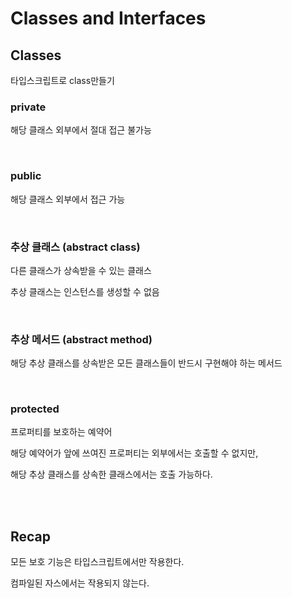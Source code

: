 # Classes and Interfaces

## Classes

타입스크립트로 class만들기

### private

해당 클래스 외부에서 절대 접근 불가능

<br/>

### public

해당 클래스 외부에서 접근 가능

<br/>

### 추상 클래스 (abstract class)

다른 클래스가 상속받을 수 있는 클래스

추상 클래스는 인스턴스를 생성할 수 없음

<br/>

### 추상 메서드 (abstract method)

해당 추상 클래스를 상속받은 모든 클래스들이 반드시 구현해야 하는 메서드

<br/>

### protected

프로퍼티를 보호하는 예약어

해당 예약어가 앞에 쓰여진 프로퍼티는 외부에서는 호출할 수 없지만,

해당 추상 클래스를 상속한 클래스에서는 호출 가능하다.

<br/>
<br/>

## Recap

모든 보호 기능은 타입스크립트에서만 작용한다.

컴파일된 자스에서는 작용되지 않는다.

<br/>
<br/>

